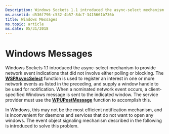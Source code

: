 ```yaml
---
Description: Windows Sockets 1.1 introduced the async-select mechanism to provide network event indications that did not involve either polling or blocking.
ms.assetid: d536f796-c532-4b57-8dc7-3415661b736b
title: Windows Messages
ms.topic: article
ms.date: 05/31/2018
---
```


# Windows Messages

Windows Sockets 1.1 introduced the async-select mechanism to provide network event indications that did not involve either polling or blocking. The [**WSPAsyncSelect**](https://msdn.microsoft.com/library/ms742267(v=VS.85).aspx) function is used to register an interest in one or more network events as listed in the preceding, and supply a window handle to be used for notification. When a nominated network event occurs, a client-specified Windows message is sent to the indicated window. The service provider must use the [**WPUPostMessage**](/windows/desktop/api/Ws2spi/nf-ws2spi-wpupostmessage) function to accomplish this.

In Windows, this may not be the most efficient notification mechanism, and is inconvenient for daemons and services that do not want to open any windows. The event object signaling mechanism described in the following is introduced to solve this problem.

 

 




